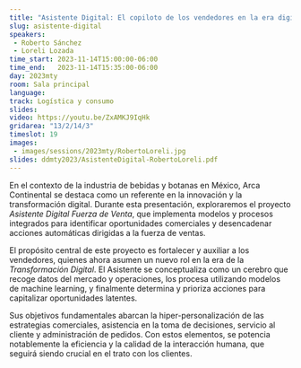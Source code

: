 ```yaml
---
title: "Asistente Digital: El copiloto de los vendedores en la era digital"
slug: asistente-digital
speakers:
 - Roberto Sánchez
 - Loreli Lozada
time_start: 2023-11-14T15:00:00-06:00
time_end:   2023-11-14T15:35:00-06:00
day: 2023mty
room: Sala principal 
language: 
track: Logística y consumo
slides: 
video: https://youtu.be/ZxAMKJ9IqHk
gridarea: "13/2/14/3"
timeslot: 19
images:
 - images/sessions/2023mty/RobertoLoreli.jpg
slides: ddmty2023/AsistenteDigital-RobertoLoreli.pdf
---
```


En el contexto de la industria de bebidas y botanas en México, Arca Continental se destaca como un referente en la innovación y la transformación digital. Durante esta presentación, exploraremos el proyecto *Asistente Digital Fuerza de Venta*, que implementa modelos y procesos integrados para identificar oportunidades comerciales y desencadenar acciones automáticas dirigidas a la fuerza de ventas.

El propósito central de este proyecto es fortalecer y auxiliar a los vendedores, quienes ahora asumen un nuevo rol en la era de la *Transformación Digital*. El Asistente se conceptualiza como un cerebro que recoge datos del mercado y operaciones, los procesa utilizando modelos de machine learning, y finalmente determina y prioriza acciones para capitalizar oportunidades latentes.

Sus objetivos fundamentales abarcan la hiper-personalización de las estrategias comerciales, asistencia en la toma de decisiones, servicio al cliente y administración de pedidos. Con estos elementos, se potencia notablemente la eficiencia y la calidad de la interacción humana, que seguirá siendo crucial en el trato con los clientes.


